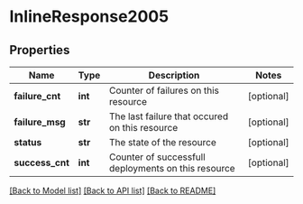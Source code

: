 # InlineResponse2005

## Properties
Name | Type | Description | Notes
------------ | ------------- | ------------- | -------------
**failure_cnt** | **int** | Counter of failures on this resource | [optional] 
**failure_msg** | **str** | The last failure that occured on this resource | [optional] 
**status** | **str** | The state of the resource | [optional] 
**success_cnt** | **int** | Counter of successfull deployments on this resource | [optional] 

[[Back to Model list]](../README.md#documentation-for-models) [[Back to API list]](../README.md#documentation-for-api-endpoints) [[Back to README]](../README.md)

